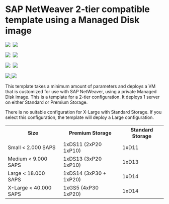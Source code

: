 # SAP NetWeaver 2-tier compatible template using a Managed Disk image

<IMG SRC="https://azbotstorage.blob.core.windows.net/badges/sap-2-tier-user-image-md/PublicLastTestDate.svg" />&nbsp;
<IMG SRC="https://azbotstorage.blob.core.windows.net/badges/sap-2-tier-user-image-md/PublicDeployment.svg" />&nbsp;

<IMG SRC="https://azbotstorage.blob.core.windows.net/badges/sap-2-tier-user-image-md/FairfaxLastTestDate.svg" />&nbsp;
<IMG SRC="https://azbotstorage.blob.core.windows.net/badges/sap-2-tier-user-image-md/FairfaxDeployment.svg" />&nbsp;

<IMG SRC="https://azbotstorage.blob.core.windows.net/badges/sap-2-tier-user-image-md/BestPracticeResult.svg" />&nbsp;
<IMG SRC="https://azbotstorage.blob.core.windows.net/badges/sap-2-tier-user-image-md/CredScanResult.svg" />&nbsp;

<a href="https://portal.azure.com/#create/Microsoft.Template/uri/https%3A%2F%2Fraw.githubusercontent.com%2FAzure%2Fazure-quickstart-templates%2Fmaster%2Fsap-2-tier-user-image-md%2Fazuredeploy.json" target="_blank">
    <img src="http://azuredeploy.net/deploybutton.png"/>
</a>
<a href="http://armviz.io/#/?load=https%3A%2F%2Fraw.githubusercontent.com%2FAzure%2Fazure-quickstart-templates%2Fmaster%2Fsap-2-tier-user-image-md%2Fazuredeploy.json" target="_blank">
    <img src="http://armviz.io/visualizebutton.png"/>
</a>

This template takes a minimum amount of parameters and deploys a VM that is customized for use with SAP NetWeaver, using a private Managed Disk image. 
This is a template for a 2-tier configuration. It deploys 1 server on either Standard or Premium Storage.

There is no suitable configuration for X-Large with Standard Storage. If you select this configuration, the template will deploy a Large configuration.

<table>
	<tr>
		<th>Size</th>
		<th>Premium Storage</th>
		<th>Standard Storage</th>
	</tr>
	<tr>
		<td>Small < 2.000 SAPS</td>
		<td>1xDS11 (2xP20 1xP10)</td>
		<td>1xD11</td>
	</tr>
	<tr>
		<td>Medium < 9.000 SAPS</td>
		<td>1xDS13 (3xP20 1xP10)</td>
		<td>1xD13</td>
	</tr>
	<tr>
		<td>Large < 18.000 SAPS</td>
		<td>1xDS14 (3xP30 + 1xP20)</td>
		<td>1xD14</td>
	</tr>
	<tr>
		<td>X-Large < 40.000 SAPS</td>
		<td>1xGS5 (4xP30 1xP20)</td>
		<td>1xD14</td>
	</tr>
</table>				
